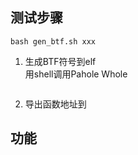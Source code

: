 
## 测试步骤  

```
bash gen_btf.sh xxx
```

1. 生成BTF符号到elf  
用shell调用Pahole Whole
```

```


2. 导出函数地址到

## 功能  
